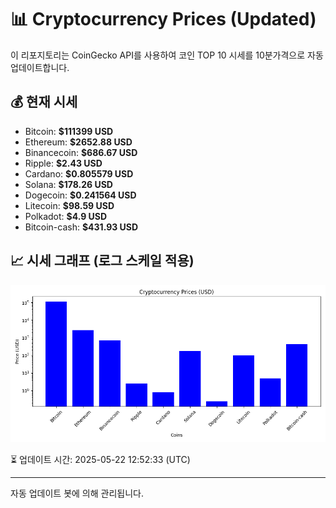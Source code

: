 
# 📊 Cryptocurrency Prices (Updated)

이 리포지토리는 CoinGecko API를 사용하여 코인 TOP 10 시세를 10분가격으로 자동 업데이트합니다.

## 💰 현재 시세
- Bitcoin: **$111399 USD**
- Ethereum: **$2652.88 USD**
- Binancecoin: **$686.67 USD**
- Ripple: **$2.43 USD**
- Cardano: **$0.805579 USD**
- Solana: **$178.26 USD**
- Dogecoin: **$0.241564 USD**
- Litecoin: **$98.59 USD**
- Polkadot: **$4.9 USD**
- Bitcoin-cash: **$431.93 USD**

## 📈 시세 그래프 (로그 스케일 적용)
![Crypto Prices](crypto_prices.png)

⏳ 업데이트 시간: 2025-05-22 12:52:33 (UTC)

---
자동 업데이트 봇에 의해 관리됩니다.
